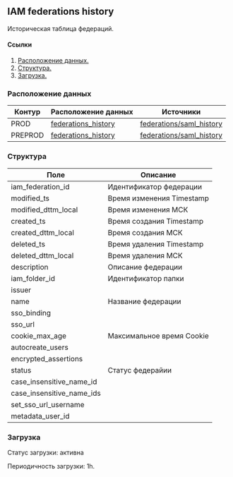 ## IAM federations history

Историческая таблица федераций.

#### Ссылки
1. [Расположение данных.](#расположение-данных)
2. [Структура.](#структура)
3. [Загрузка.](#загрузка)


### Расположение данных
| Контур    | Расположение данных                                                                                                       | Источники                                                                                                             |
| --------- |---------------------------------------------------------------------------------------------------------------------------|-----------------------------------------------------------------------------------------------------------------------|
| PROD      | [federations_history](https://yt.yandex-team.ru/hahn/navigation?path=//home/cloud-dwh/data/prod/ods/iam/federations_history) | [federations/saml_history](https://yt.yandex-team.ru/hahn/navigation?path=//home/cloud-dwh/data/prod/raw/ydb/identity/hardware/default/identity/r3/federations/saml_history) |
| PREPROD   | [federations_history](https://yt.yandex-team.ru/hahn/navigation?path=//home/cloud-dwh/data/preprod/ods/iam/federations_history) | [federations/saml_history](https://yt.yandex-team.ru/hahn/navigation?path=//home/cloud-dwh/data/prod/raw/ydb/identity/hardware/default/identity/r3/federations/saml_history)  |


### Структура
| Поле                      | Описание                  |
|---------------------------|---------------------------|
| iam_federation_id         | Идентификатор федерации   |
| modified_ts               | Время изменения Timestamp |
| modified_dttm_local       | Время изменения МСК       |
| created_ts                | Время создания Timestamp  |
| created_dttm_local        | Время создания МСК        |
| deleted_ts                | Время удаления Timestamp  |
| deleted_dttm_local        | Время удаления МСК        |
| description               | Описание федерации        |
| iam_folder_id             | Идентификатор папки       |
| issuer                    |                           |
| name                      | Название федерации        |
| sso_binding               |                           |
| sso_url                   |                           |
| cookie_max_age            | Максимальное время Cookie |
| autocreate_users          |                           |
| encrypted_assertions      |                           |
| status                    | Статус федерайии          |
| case_insensitive_name_id  |                           |
| case_insensitive_name_ids |                           |
| set_sso_url_username      |                           |
| metadata_user_id          |                           |

### Загрузка

Статус загрузки: активна

Периодичность загрузки: 1h.

